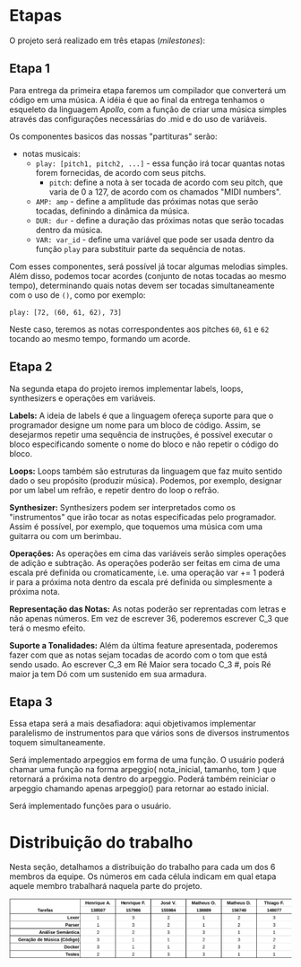 # Etapas
O projeto será realizado em três etapas (*milestones*):

## Etapa 1
Para entrega da primeira etapa faremos um compilador que converterá um código em uma música. A idéia é que ao final da entrega tenhamos o esqueleto da linguagem *Apollo*, com a função de criar uma música simples através das configurações necessárias do .mid e do uso de variáveis. 

Os componentes basicos das nossas "partituras" serão:

  - notas musicais:
    - `play: [pitch1, pitch2, ...]` - essa função irá tocar quantas notas forem fornecidas, de acordo com seus pitchs.
      - `pitch`: define a nota à ser tocada de acordo com seu pitch, que varia de 0 a 127, de acordo com os chamados "MIDI numbers".
    - `AMP: amp` - define a amplitude das próximas notas que serão tocadas, definindo a dinâmica da música.
    - `DUR: dur` - define a duração das próximas notas que serão tocadas dentro da música.
    - `VAR: var_id` - define uma variável que pode ser usada dentro da função `play` para substituir parte da sequência de notas.

Com esses componentes, será possível já tocar algumas melodias simples. Além disso, podemos tocar acordes (conjunto de notas tocadas ao mesmo tempo), determinando quais notas devem ser tocadas simultaneamente com o uso de `()`, como por exemplo:
```
play: [72, (60, 61, 62), 73]
```
Neste caso, teremos as notas correspondentes aos pitches `60`, `61` e `62` tocando ao mesmo tempo, formando um acorde.

## Etapa 2
Na segunda etapa do projeto iremos implementar labels, loops, synthesizers e operações em variáveis.

__Labels:__
A ideia de labels é que a linguagem ofereça suporte para que o programador designe um nome para um bloco de código. Assim, se desejarmos repetir uma 
sequência de instruções, é possível executar o bloco especificando somente o nome do bloco e não repetir o código do bloco.

__Loops:__
Loops também são estruturas da linguagem que faz muito sentido dado o seu propósito (produzir música). Podemos, por exemplo, designar por um label um refrão, e repetir
dentro do loop o refrão.

__Synthesizer:__
Synthesizers podem ser interpretados como os "instrumentos" que irão tocar as notas especificadas pelo programador. Assim é possível, por exemplo, que toquemos
uma música com uma guitarra ou com um berimbau.

__Operações:__
As operações em cima das variáveis serão simples operações de adição e subtração. As operações poderão ser feitas em cima de uma escala pré definida ou cromaticamente,
i.e. uma operação var += 1 poderá ir para a próxima nota dentro da escala pré definida ou simplesmente a próxima nota.

__Representação das Notas:__
As notas poderão ser reprentadas com letras e não apenas números. Em vez de escrever 36, poderemos escrever C_3 que terá o mesmo efeito.

__Suporte a Tonalidades:__
Além da última feature apresentada, poderemos fazer com que as notas sejam tocadas de acordo com o tom que está sendo usado. Ao escrever C_3 em Ré Maior sera tocado C_3 #, pois Ré maior ja tem Dó com um sustenido em sua armadura.

## Etapa 3
Essa etapa será a mais desafiadora: aqui objetivamos implementar paralelismo de instrumentos para que vários sons de diversos instrumentos toquem simultaneamente.

Será implementado arpeggios em forma de uma função. O usuário poderá chamar uma função na forma arpeggio( nota_inicial, tamanho, tom ) que retornará a próxima nota dentro do arpeggio.
Poderá também reiniciar o arpeggio chamando apenas arpeggio() para retornar ao estado inicial.

Será implementado funções para o usuário.


# Distribuição do trabalho
Nesta seção, detalhamos a distribuição do trabalho para cada um dos 6 membros da equipe. Os números em cada célula indicam em qual etapa aquele membro trabalhará naquela parte do projeto.

![Divisão de Trabalho](img/division.png)
